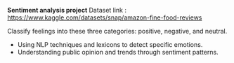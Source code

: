 **Sentiment analysis project**
Dataset link : https://www.kaggle.com/datasets/snap/amazon-fine-food-reviews

Classify feelings into these three categories: positive, negative, and neutral.
- Using NLP techniques and lexicons to detect specific emotions.
- Understanding public opinion and trends through sentiment patterns.
